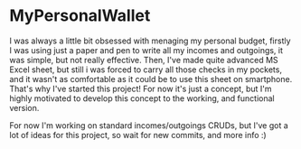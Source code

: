 # MyPersonalWallet
I was always a little bit obsessed with menaging my personal budget, firstly I was using just a paper and pen to write all my incomes and outgoings, it was simple, but not really effective. Then, I've made quite advanced MS Excel sheet, but still i was forced to carry all those checks in my pockets, and it wasn't as comfortable as it could be to use this sheet on smartphone. That's why I've started this project! For now it's just a concept, but I'm highly motivated to develop this concept to the working, and functional version.

For now I'm working on standard incomes/outgoings CRUDs, but I've got a lot of ideas for this project, so wait for new commits, and more info :)
